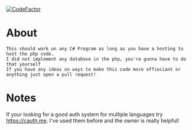 [![CodeFactor](https://www.codefactor.io/repository/github/YungSamzy/auth/badge)](https://www.codefactor.io/repository/github/YungSamzy/auth)

# About 
 
```This is a End-2-End Encrypted Auth System I made to prove a point.
This should work on any C# Program as long as you have a hosting to host the php code.
I did not implement any database in the php, you're gunna have to do that yourself
If you have any ideas on ways to make this code more effieciant or anything just open a pull request!
```

# Notes

If your looking for a good auth system for multiple languages try https://cauth.me. I've used them before and the owner is really helpful!
